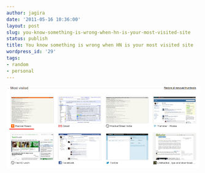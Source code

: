 ```yaml
---
author: jagira
date: '2011-05-16 10:36:00'
layout: post
slug: you-know-something-is-wrong-when-hn-is-your-most-visited-site
status: publish
title: You know something is wrong when HN is your most visited site
wordpress_id: '29'
tags:
- random
- personal
---
```




![Most Visited Site - Hackernews](/img/posts/archives/hn_most_visited.png)

